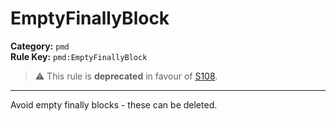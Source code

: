 # EmptyFinallyBlock
**Category:** `pmd`<br/>
**Rule Key:** `pmd:EmptyFinallyBlock`<br/>
> :warning: This rule is **deprecated** in favour of [S108](https://rules.sonarsource.com/java/RSPEC-108).

-----

<p>
  Avoid empty finally blocks - these can be deleted.
</p>
